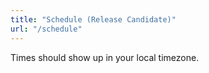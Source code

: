 ```yaml
---
title: "Schedule (Release Candidate)"
url: "/schedule"
---
```

Times should show up in your local timezone.

<script type="text/javascript" src="https://sessionize.com/api/v2/58yh3ne1/view/GridSmart"></script>
